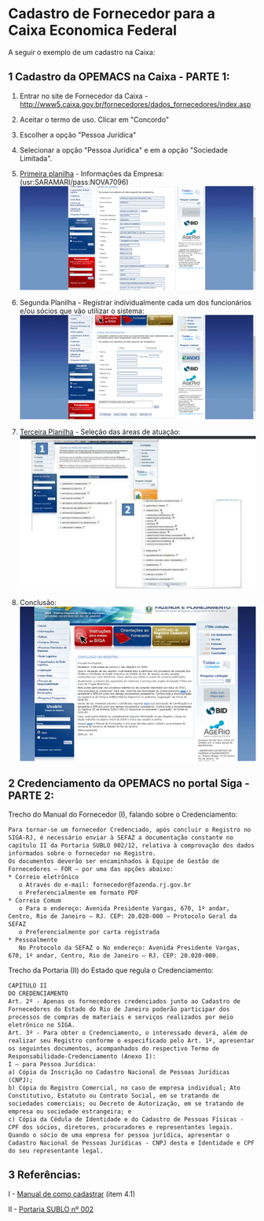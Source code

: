 # Cadastro de Fornecedor para a Caixa Economica Federal

A seguir o exemplo de um cadastro na Caixa:

## 1 Cadastro da OPEMACS na Caixa - PARTE 1:
1) Entrar no site de Fornecedor da Caixa - http://www5.caixa.gov.br/fornecedores/dados_fornecedores/index.asp
2) Aceitar o termo de uso. Clicar em "Concordo"
3) Escolher a opção "Pessoa Jurídica" 

3) Selecionar a opção "Pessoa Jurídica" e em a opção "Sociedade Limitada".
4) [Primeira planilha](https://github.com/Lucas-Armand/Caranda/blob/master/docs/form1_SIGA.txt) - Informações da Empresa: (usr:SARAMARI/pass:NOVA7096)
![printscreen_form1](https://github.com/Lucas-Armand/Caranda/blob/master/img/SIGA1.png)

5) Segunda Planilha - Registrar individualmente cada um dos funcionários e/ou sócios que vão utilizar o sistema:
![printscreen_form2](https://github.com/Lucas-Armand/Caranda/blob/master/img/SIGA2.png)

6) [Terceira Planilha](https://github.com/Lucas-Armand/Caranda/blob/master/docs/form3_SIGA.txt) - Seleção das áreas de atuação:
![printscreen_form3](https://github.com/Lucas-Armand/Caranda/blob/master/img/SIGA3.png)

7) Conclusão:
![printscreen_conclusion](https://github.com/Lucas-Armand/Caranda/blob/master/img/SIGA4.png)

## 2 Credenciamento da OPEMACS no portal Siga - PARTE 2:
Trecho do Manual do Fornecedor (I), falando sobre o Credenciamento:

```
Para tornar-se um fornecedor Credenciado, após concluir o Registro no SIGA-RJ, é necessário enviar à SEFAZ a documentação constante no
capítulo II da Portaria SUBLO 002/12, relativa à comprovação dos dados informados sobre o fornecedor no Registro.
Os documentos deverão ser encaminhados à Equipe de Gestão de Fornecedores – FOR – por uma das opções abaixo:
* Correio eletrônico
   o Através do e-mail: fornecedor@fazenda.rj.gov.br
   o Preferencialmente em formato PDF
* Correio Comum
   o Para o endereço: Avenida Presidente Vargas, 670, 1º andar, Centro, Rio de Janeiro – RJ. CEP: 20.020-000 – Protocolo Geral da SEFAZ
   o Preferencialmente por carta registrada
* Pessoalmente 
   No Protocolo da SEFAZ o No endereço: Avenida Presidente Vargas, 670, 1º andar, Centro, Rio de Janeiro – RJ. CEP: 20.020-000.
```
Trecho da Portaria (II) do Estado que regula o Credenciamento:
```
CAPÍTULO II
DO CREDENCIAMENTO
Art. 2º - Apenas os fornecedores credenciados junto ao Cadastro de Fornecedores do Estado do Rio de Janeiro poderão participar dos processos de compras de materiais e serviços realizados por meio eletrônico no SIGA.
Art. 3º - Para obter o Credenciamento, o interessado deverá, além de realizar seu Registro conforme o especificado pelo Art. 1º, apresentar os seguintes documentos, acompanhados do respectivo Termo de Responsabilidade-Credenciamento (Anexo I):
I – para Pessoa Jurídica:
a) Cópia da Inscrição no Cadastro Nacional de Pessoas Jurídicas (CNPJ);
b) Cópia do Registro Comercial, no caso de empresa individual; Ato Constitutivo, Estatuto ou Contrato Social, em se tratando de sociedades comerciais; ou Decreto de Autorização, em se tratando de empresa ou sociedade estrangeira; e
c) Cópia da Cédula de Identidade e do Cadastro de Pessoas Físicas - CPF dos sócios, diretores, procuradores e representantes legais. Quando o sócio de uma empresa for pessoa jurídica, apresentar o Cadastro Nacional de Pessoas Jurídicas - CNPJ desta e Identidade e CPF do seu representante legal.
```

## 3 Referências:

I - [Manual de como cadastrar](http://www.compras.rj.gov.br/publico/docs/manual_registro/manual_do_fornecedor.pdf) (item 4.1) 

II - [Portaria SUBLO nº 002](https://www.compras.rj.gov.br/publico/docs/legislacao/estadual/portarias/Portaria_SUBLO_002.pdf)
